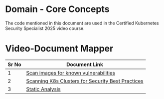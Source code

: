 # Domain - Core Concepts

The code mentioned in this document are used in the Certified Kubernetes Security Specialist 2025 video course.


# Video-Document Mapper

| Sr No | Document Link |
| ------ | ------ |
| 1 | [Scan images for known vulnerabilities][PlDa] |
| 2 | [Scanning K8s Clusters for Security Best Practices][PlDb] |
| 3 | [Static Analysis][PlDc] |



   [PlDa]: <https://github.com/zealvora/certified-kubernetes-security-specialist/blob/master/domain-5-supply-chain-security/trivy.md>
   [PlDb]: <https://github.com/zealvora/certified-kubernetes-security-specialist/blob/master/domain-5-supply-chain-security/kube-bench.md>
   [PlDc]: <https://github.com/zealvora/certified-kubernetes-security-specialist/blob/master/domain-5-supply-chain-security/static-analysis.md>
